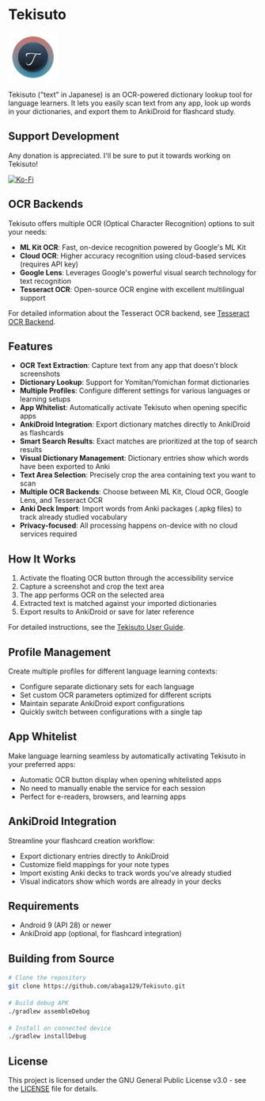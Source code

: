 # Tekisuto

<img src="app/src/main/res/mipmap-xxxhdpi/ic_launcher_round.png" width="100" height="100" alt="Tekisuto app icon">

Tekisuto ("text" in Japanese) is an OCR-powered dictionary lookup tool for language learners. It lets you easily scan text from any app, look up words in your dictionaries, and export them to AnkiDroid for flashcard study.

## Support Development

Any donation is appreciated.  I'll be sure to put it towards working on Tekisuto!

[![Ko-Fi](https://img.shields.io/badge/Ko--fi-F16061?style=for-the-badge&logo=ko-fi&logoColor=white)](https://ko-fi.com/abaga129)

## OCR Backends

Tekisuto offers multiple OCR (Optical Character Recognition) options to suit your needs:

- **ML Kit OCR**: Fast, on-device recognition powered by Google's ML Kit
- **Cloud OCR**: Higher accuracy recognition using cloud-based services (requires API key)
- **Google Lens**: Leverages Google's powerful visual search technology for text recognition
- **Tesseract OCR**: Open-source OCR engine with excellent multilingual support

For detailed information about the Tesseract OCR backend, see [Tesseract OCR Backend](TESSERACT_OCR_BACKEND.md).

## Features

- **OCR Text Extraction**: Capture text from any app that doesn't block screenshots
- **Dictionary Lookup**: Support for Yomitan/Yomichan format dictionaries
- **Multiple Profiles**: Configure different settings for various languages or learning setups
- **App Whitelist**: Automatically activate Tekisuto when opening specific apps
- **AnkiDroid Integration**: Export dictionary matches directly to AnkiDroid as flashcards
- **Smart Search Results**: Exact matches are prioritized at the top of search results
- **Visual Dictionary Management**: Dictionary entries show which words have been exported to Anki
- **Text Area Selection**: Precisely crop the area containing text you want to scan
- **Multiple OCR Backends**: Choose between ML Kit, Cloud OCR, Google Lens, and Tesseract OCR
- **Anki Deck Import**: Import words from Anki packages (.apkg files) to track already studied vocabulary
- **Privacy-focused**: All processing happens on-device with no cloud services required

## How It Works

1. Activate the floating OCR button through the accessibility service
2. Capture a screenshot and crop the text area
3. The app performs OCR on the selected area
4. Extracted text is matched against your imported dictionaries
5. Export results to AnkiDroid or save for later reference

For detailed instructions, see the [Tekisuto User Guide](wiki.md).

## Profile Management

Create multiple profiles for different language learning contexts:
- Configure separate dictionary sets for each language
- Set custom OCR parameters optimized for different scripts
- Maintain separate AnkiDroid export configurations
- Quickly switch between configurations with a single tap

## App Whitelist

Make language learning seamless by automatically activating Tekisuto in your preferred apps:
- Automatic OCR button display when opening whitelisted apps
- No need to manually enable the service for each session
- Perfect for e-readers, browsers, and learning apps

## AnkiDroid Integration

Streamline your flashcard creation workflow:
- Export dictionary entries directly to AnkiDroid
- Customize field mappings for your note types
- Import existing Anki decks to track words you've already studied
- Visual indicators show which words are already in your decks

## Requirements

- Android 9 (API 28) or newer
- AnkiDroid app (optional, for flashcard integration)

## Building from Source

```bash
# Clone the repository
git clone https://github.com/abaga129/Tekisuto.git

# Build debug APK
./gradlew assembleDebug

# Install on connected device
./gradlew installDebug
```

## License

This project is licensed under the GNU General Public License v3.0 - see the [LICENSE](LICENSE) file for details.

